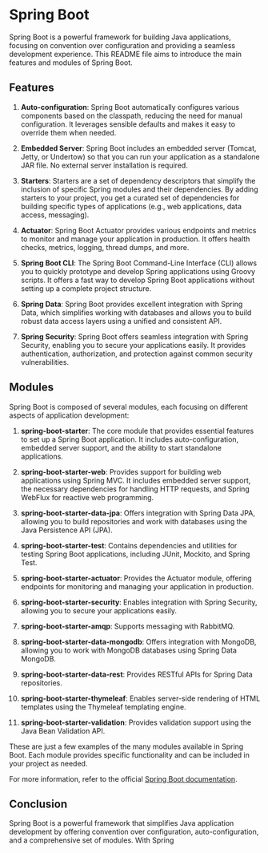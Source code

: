 # Spring Boot

Spring Boot is a powerful framework for building Java applications, focusing on convention over configuration and providing a seamless development experience. This README file aims to introduce the main features and modules of Spring Boot.

## Features

1. **Auto-configuration**: Spring Boot automatically configures various components based on the classpath, reducing the need for manual configuration. It leverages sensible defaults and makes it easy to override them when needed.

2. **Embedded Server**: Spring Boot includes an embedded server (Tomcat, Jetty, or Undertow) so that you can run your application as a standalone JAR file. No external server installation is required.

3. **Starters**: Starters are a set of dependency descriptors that simplify the inclusion of specific Spring modules and their dependencies. By adding starters to your project, you get a curated set of dependencies for building specific types of applications (e.g., web applications, data access, messaging).

4. **Actuator**: Spring Boot Actuator provides various endpoints and metrics to monitor and manage your application in production. It offers health checks, metrics, logging, thread dumps, and more.

5. **Spring Boot CLI**: The Spring Boot Command-Line Interface (CLI) allows you to quickly prototype and develop Spring applications using Groovy scripts. It offers a fast way to develop Spring Boot applications without setting up a complete project structure.

6. **Spring Data**: Spring Boot provides excellent integration with Spring Data, which simplifies working with databases and allows you to build robust data access layers using a unified and consistent API.

7. **Spring Security**: Spring Boot offers seamless integration with Spring Security, enabling you to secure your applications easily. It provides authentication, authorization, and protection against common security vulnerabilities.

## Modules

Spring Boot is composed of several modules, each focusing on different aspects of application development:

1. **spring-boot-starter**: The core module that provides essential features to set up a Spring Boot application. It includes auto-configuration, embedded server support, and the ability to start standalone applications.

2. **spring-boot-starter-web**: Provides support for building web applications using Spring MVC. It includes embedded server support, the necessary dependencies for handling HTTP requests, and Spring WebFlux for reactive web programming.

3. **spring-boot-starter-data-jpa**: Offers integration with Spring Data JPA, allowing you to build repositories and work with databases using the Java Persistence API (JPA).

4. **spring-boot-starter-test**: Contains dependencies and utilities for testing Spring Boot applications, including JUnit, Mockito, and Spring Test.

5. **spring-boot-starter-actuator**: Provides the Actuator module, offering endpoints for monitoring and managing your application in production.

6. **spring-boot-starter-security**: Enables integration with Spring Security, allowing you to secure your applications easily.

7. **spring-boot-starter-amqp**: Supports messaging with RabbitMQ.

8. **spring-boot-starter-data-mongodb**: Offers integration with MongoDB, allowing you to work with MongoDB databases using Spring Data MongoDB.

9. **spring-boot-starter-data-rest**: Provides RESTful APIs for Spring Data repositories.

10. **spring-boot-starter-thymeleaf**: Enables server-side rendering of HTML templates using the Thymeleaf templating engine.

11. **spring-boot-starter-validation**: Provides validation support using the Java Bean Validation API.

These are just a few examples of the many modules available in Spring Boot. Each module provides specific functionality and can be included in your project as needed.

For more information, refer to the official [Spring Boot documentation](https://spring.io/projects/spring-boot).

## Conclusion

Spring Boot is a powerful framework that simplifies Java application development by offering convention over configuration, auto-configuration, and a comprehensive set of modules. With Spring
